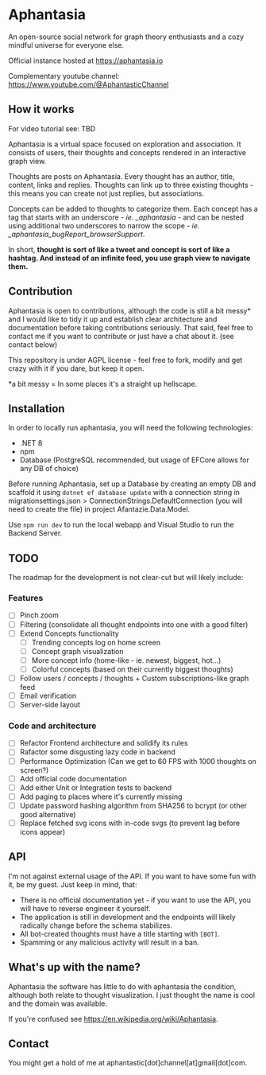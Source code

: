 # Aphantasia

An open-source social network for graph theory enthusiasts and a cozy mindful universe for everyone else.

Official instance hosted at https://aphantasia.io

Complementary youtube channel: https://www.youtube.com/@AphantasticChannel

## How it works

For video tutorial see: TBD

Aphantasia is a virtual space focused on exploration and association. It consists of users, their thoughts and concepts rendered in an interactive graph view.

Thoughts are posts on Aphantasia. Every thought has an author, title, content, links and replies. Thoughts can link up to three existing thoughts - this means you can create not just replies, but associations.

Concepts can be added to thoughts to categorize them. Each concept has a tag that starts with an underscore - *ie. _aphantasia* - and can be nested using additional two underscores to narrow the scope - *ie. _aphantasia_bugReport_browserSupport*.

In short, **thought is sort of like a tweet and concept is sort of like a hashtag. And instead of an infinite feed, you use graph view to navigate them.**

## Contribution

Aphantasia is open to contributions, although the code is still a bit messy* and I would like to tidy it up and establish clear architecture and documentation before taking contributions seriously. That said, feel free to contact me if you want to contribute or just have a chat about it. (see contact below)

This repository is under AGPL license - feel free to fork, modify and get crazy with it if you dare, but keep it open.

*a bit messy = In some places it's a straight up hellscape.

## Installation

In order to locally run aphantasia, you will need the following technologies:
- .NET 8
- npm
- Database (PostgreSQL recommended, but usage of EFCore allows for any DB of choice)

Before running Aphantasia, set up a Database by creating an empty DB and scaffold it using `dotnet ef database update` with a connection string in migrationsettings.json > ConnectionStrings.DefaultConnection (you will need to create the file)
in project Afantazie.Data.Model.

Use `npm run dev` to run the local webapp and Visual Studio to run the Backend Server.

## TODO

The roadmap for the development is not clear-cut but will likely include:

### Features
- [ ] Pinch zoom
- [ ] Filtering (consolidate all thought endpoints into one with a good filter)
- [ ] Extend Concepts functionality
    - [ ] Trending concepts log on home screen
    - [ ] Concept graph visualization
    - [ ] More concept info (home-like - ie. newest, biggest, hot...)
    - [ ] Colorful concepts (based on their currently biggest thoughts)
- [ ] Follow users / concepts / thoughts + Custom subscriptions-like graph feed
- [ ] Email verification
- [ ] Server-side layout

### Code and architecture
- [ ] Refactor Frontend architecture and solidify its rules
- [ ] Rafactor some disgusting lazy code in backend
- [ ] Performance Optimization (Can we get to 60 FPS with 1000 thoughts on screen?)
- [ ] Add official code documentation
- [ ] Add either Unit or Integration tests to backend
- [ ] Add paging to places where it's currently missing
- [ ] Update password hashing algorithm from SHA256 to bcrypt (or other good alternative)
- [ ] Replace fetched svg icons with in-code svgs (to prevent lag before icons appear)

## API

I'm not against external usage of the API. If you want to have some fun with it, be my guest. Just keep in mind, that:
- There is no official documentation yet - if you want to use the API, you will have to reverse engineer it yourself.
- The application is still in development and the endpoints will likely radically change before the schema stabilizes.
- All bot-created thoughts must have a title starting with `[BOT]`.
- Spamming or any malicious activity will result in a ban.

## What's up with the name?

Aphantasia the software has little to do with aphantasia the condition, although both relate to thought visualization.
I just thought the name is cool and the domain was available.

If you're confused see https://en.wikipedia.org/wiki/Aphantasia.

## Contact

You might get a hold of me at aphantastic[dot]channel[at]gmail[dot]com.